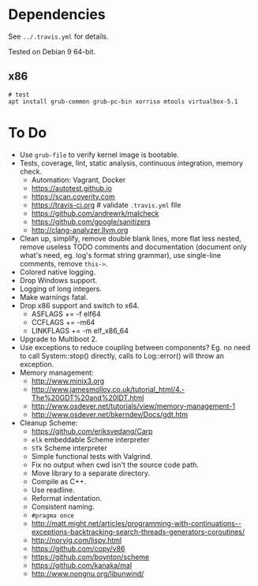 # Dependencies #

See `../.travis.yml` for details.

Tested on Debian 9 64-bit.

## x86 ##

```
# test
apt install grub-common grub-pc-bin xorriso mtools virtualbox-5.1
```

# To Do #

- Use `grub-file` to verify kernel image is bootable.
- Tests, coverage, lint, static analysis, continuous integration, memory check.
  - Automation: Vagrant, Docker
  - https://autotest.github.io
  - https://scan.coverity.com
  - https://travis-ci.org # validate `.travis.yml` file
  - https://github.com/andrewrk/malcheck
  - https://github.com/google/sanitizers
  - http://clang-analyzer.llvm.org
- Clean up, simplify, remove double blank lines, more flat less nested, remove useless TODO comments and documentation (document only what's need, eg. log's format string grammar), use single-line comments, remove `this->`.
- Colored native logging.
- Drop Windows support.
- Logging of long integers.
- Make warnings fatal.
- Drop x86 support and switch to x64.
  - ASFLAGS += -f elf64
  - CCFLAGS += -m64
  - LINKFLAGS += -m elf_x86_64
- Upgrade to Multiboot 2.
- Use exceptions to reduce coupling between components? Eg. no need to call System::stop() directly, calls to Log::error() will throw an exception.
- Memory management:
  - http://www.minix3.org
  - http://www.jamesmolloy.co.uk/tutorial_html/4.-The%20GDT%20and%20IDT.html
  - http://www.osdever.net/tutorials/view/memory-management-1
  - http://www.osdever.net/bkerndev/Docs/gdt.htm
- Cleanup Scheme:
  - https://github.com/eriksvedang/Carp
  - `elk` embeddable Scheme interpreter
  - `STk` Scheme interpreter
  - Simple functional tests with Valgrind.
  - Fix no output when cwd isn't the source code path.
  - Move library to a separate directory.
  - Compile as C++.
  - Use readline.
  - Reformat indentation.
  - Consistent naming.
  - `#pragma once`
  - http://matt.might.net/articles/programming-with-continuations--exceptions-backtracking-search-threads-generators-coroutines/
  - http://norvig.com/lispy.html
  - https://github.com/copy/v86
  - https://github.com/boynton/scheme
  - https://github.com/kanaka/mal
  - http://www.nongnu.org/libunwind/
